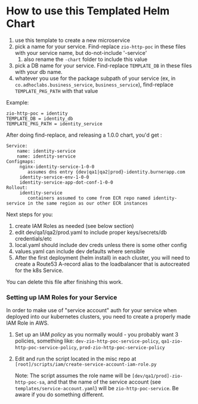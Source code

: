 # How to use this Templated Helm Chart

1. use this template to create a new microservice
2. pick a name for your service. Find-replace `zio-http-poc` in these files with your service name, but do-not-include '-service'
   1. also rename the `-chart` folder to include this value
3. pick a DB name for your service. Find-replace `TEMPLATE_DB` in these files with your db name.
4. whatever you use for the package subpath of your service (ex, in `co.adhoclabs.business_service`, `business_service`), find-replace `TEMPLATE_PKG_PATH` with that value

Example:

    zio-http-poc = identity
    TEMPLATE_DB = identity_db
    TEMPLATE_PKG_PATH = identity_service

After doing find-replace, and releasing a 1.0.0 chart, you'd get :

    Service: 
        name: identity-service
        name: identity-service
    Configmaps:
         nginx-identity-service-1-0-0
            assumes dns entry {dev|qa1|qa2|prod}-identity.burnerapp.com
         identity-service-env-1-0-0
         identity-service-app-dot-conf-1-0-0
    Rollout:
         identity-service
            containers assumed to come from ECR repo named identity-service in the same region as our other ECR instances

Next steps for you:


1. create IAM Roles as needed (see below section)
2. edit dev/qa1/qa2/prod.yaml to include proper keys/secrets/db credentials/etc
3. local.yaml should include dev creds unless there is some other config
4. values.yaml can include dev defaults where sensible
5. After the first deployment (helm install) in each cluster, you will need to create a Route53 A-record alias to the loadbalancer that is autocreated for the k8s Service.

You can delete this file after finishing this work.

### Setting up IAM Roles for your Service
In order to make use of "service account" auth for your service when deployed into our kubernetes clusters, you need to create a properly made IAM Role in AWS.

1. Set up an IAM _policy_ as you normally would - you probably want 3 policies, something like: `dev-zio-http-poc-service-policy`, `qa1-zio-http-poc-service-policy`, `prod-zio-http-poc-service-policy`
2. Edit and run the script located in the misc repo at `[root]/scripts/iam/create-service-account-iam-role.py`

   Note: The script assumes the role name will be `[dev/qa1/prod]-zio-http-poc-sa`, and that the name of the service account (see `templates/service-account.yaml`) will be `zio-http-poc-service`. Be aware if you do something different.
